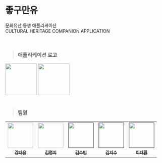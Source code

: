 # 좋구만유

문화유산 동행 애플리케이션 </br>
CULTURAL HERITAGE COMPANION APPLICATION </br>

</br>

> ### 애플리케이션 로고
<img width="100px" src="https://user-images.githubusercontent.com/52437364/185876019-f544dd02-ab2e-4f10-af4e-43a5d970e4cd.png">
<img width="100px" src="https://user-images.githubusercontent.com/52437364/185876614-0a9a6ba9-c170-43de-a247-cfd8e8f299c1.png">
</br></br>

> ### 팀원
<table>
  <tr>
    <td align="center"><a href="https://github.com/dttmm"><img src="https://avatars.githubusercontent.com/dttmm" width="80px;" alt=""></td>
    <td align="center"><a href="https://github.com/mxxxxxji"><img src="https://avatars.githubusercontent.com/mxxxxxji" width="80px;" alt=""></td>
    <td align="center"><a href=""><img src="" width="80px;" alt=""></td>
    <td align="center"><a href=""><img src="" width="80px;" alt=""></td>
    <td align="center"><a href=""><img src="" width="80px;" alt=""></td>
  </tr>
  <tr>
    <td align="center"><a href=""><sub><b>강태웅</b></td>
    <td align="center"><a href="https://github.com/mxxxxxji"><sub><b>김명지</b></td>
    <td align="center"><a href=""><sub><b>김수빈</b></td>
    <td align="center"><a href=""><sub><b>김지수</b></td>
    <td align="center"><a href=""><sub><b>이재환</b></td>
  </tr>
</table>
      
</br>

